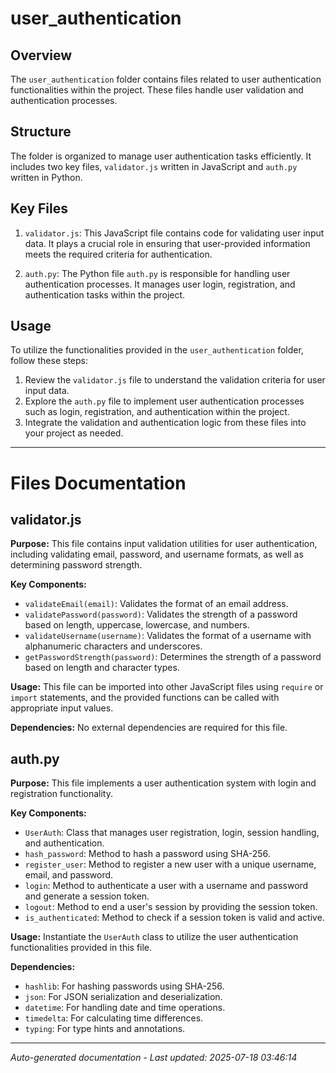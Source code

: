 # user_authentication

## Overview
The `user_authentication` folder contains files related to user authentication functionalities within the project. These files handle user validation and authentication processes.

## Structure
The folder is organized to manage user authentication tasks efficiently. It includes two key files, `validator.js` written in JavaScript and `auth.py` written in Python.

## Key Files
1. `validator.js`: This JavaScript file contains code for validating user input data. It plays a crucial role in ensuring that user-provided information meets the required criteria for authentication.
   
2. `auth.py`: The Python file `auth.py` is responsible for handling user authentication processes. It manages user login, registration, and authentication tasks within the project.

## Usage
To utilize the functionalities provided in the `user_authentication` folder, follow these steps:
1. Review the `validator.js` file to understand the validation criteria for user input data.
2. Explore the `auth.py` file to implement user authentication processes such as login, registration, and authentication within the project.
3. Integrate the validation and authentication logic from these files into your project as needed.

---

# Files Documentation

## validator.js

**Purpose:** This file contains input validation utilities for user authentication, including validating email, password, and username formats, as well as determining password strength.

**Key Components:**
- `validateEmail(email)`: Validates the format of an email address.
- `validatePassword(password)`: Validates the strength of a password based on length, uppercase, lowercase, and numbers.
- `validateUsername(username)`: Validates the format of a username with alphanumeric characters and underscores.
- `getPasswordStrength(password)`: Determines the strength of a password based on length and character types.

**Usage:** This file can be imported into other JavaScript files using `require` or `import` statements, and the provided functions can be called with appropriate input values.

**Dependencies:** No external dependencies are required for this file.

## auth.py

**Purpose:** This file implements a user authentication system with login and registration functionality.

**Key Components:**
- `UserAuth`: Class that manages user registration, login, session handling, and authentication.
- `hash_password`: Method to hash a password using SHA-256.
- `register_user`: Method to register a new user with a unique username, email, and password.
- `login`: Method to authenticate a user with a username and password and generate a session token.
- `logout`: Method to end a user's session by providing the session token.
- `is_authenticated`: Method to check if a session token is valid and active.

**Usage:** Instantiate the `UserAuth` class to utilize the user authentication functionalities provided in this file.

**Dependencies:** 
- `hashlib`: For hashing passwords using SHA-256.
- `json`: For JSON serialization and deserialization.
- `datetime`: For handling date and time operations.
- `timedelta`: For calculating time differences.
- `typing`: For type hints and annotations.

---
*Auto-generated documentation - Last updated: 2025-07-18 03:46:14*

